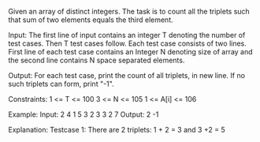 Given an array of distinct integers. The task is to count all the triplets such that sum of two elements equals the third element.

Input:
The first line of input contains an integer T denoting the number of test cases. Then T test cases follow. Each test case consists of two lines. First line of each test case contains an Integer N denoting size of array and the second line contains N space separated elements.

Output:
For each test case, print the count of all triplets, in new line. If no such triplets can form, print "-1".

Constraints:
1 <= T <= 100
3 <= N <= 105
1 <= A[i] <= 106

Example:
Input:
2
4
1 5 3 2
3
3 2 7
Output:
2
-1

Explanation:
Testcase 1: There are 2 triplets: 1 + 2 = 3 and 3 +2 = 5
